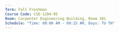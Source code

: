 ```yaml
---
Term: Fall Freshman
Course Code: CSE-1284-05
Room: Carpenter Engineering Building, Room 301
Schedule: "Time: 08:00 AM - 09:15 AM, Days: TU TH"
---
```

